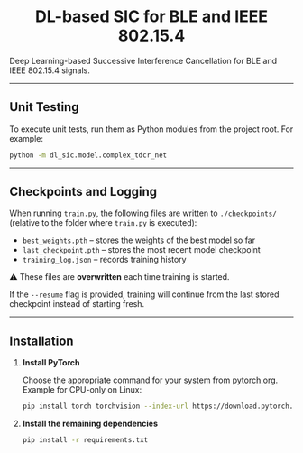 <div align="center">

# DL-based SIC for BLE and IEEE 802.15.4

</div>

Deep Learning-based Successive Interference Cancellation for BLE and IEEE 802.15.4 signals.


---
## Unit Testing
To execute unit tests, run them as Python modules from the project root. For example:

```bash
python -m dl_sic.model.complex_tdcr_net
```
---
## Checkpoints and Logging

When running `train.py`, the following files are written to `./checkpoints/` (relative to the folder where `train.py` is executed):

- `best_weights.pth` – stores the weights of the best model so far
- `last_checkpoint.pth` – stores the most recent model checkpoint
- `training_log.json` – records training history

⚠️ These files are **overwritten** each time training is started.

If the `--resume` flag is provided, training will continue from the last stored checkpoint instead of starting fresh.

---
## Installation

1. **Install PyTorch**

   Choose the appropriate command for your system from [pytorch.org](https://pytorch.org/get-started/locally/).
   Example for CPU-only on Linux:
   ```bash
   pip install torch torchvision --index-url https://download.pytorch.org/whl/cpu
   ```

2. **Install the remaining dependencies**
   ```bash
   pip install -r requirements.txt
   ```
